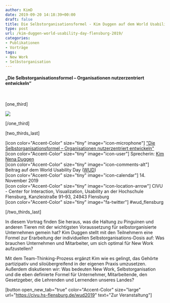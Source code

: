 ```yaml
---
author: KimD
date: 2019-09-20 14:18:39+00:00
draft: false
title: Die Selbstorganisationsformel - Kim Duggen auf dem World Usability Day Flensburg
type: post
url: /kim-duggen-world-usability-day-flensburg-2019/
categories:
- Publikationen
- Vorträge
tags:
- New Work
- Selbstorganisation
---
```





#### „Die Selbstorganisationsformel – Organisationen nutzerzentriert entwickeln“







 





[one_third]




[![](https://www.embarc.de/wp-content/uploads/2019/09/Logo_Hochschule-Flensburg.png)
](https://www.embarc.de/wp-content/uploads/2019/09/Logo_Hochschule-Flensburg.png)




[/one_third]




[two_thirds_last]




[icon color="Accent-Color" size="tiny" image="icon-microphone"] ["Die Selbstorganisationsformel – Organisationen nutzerzentriert entwickeln"](https://civu.hs-flensburg.de/wud2019)  
[icon color="Accent-Color" size="tiny" image="icon-user"] Sprecherin: [Kim Nena Duggen](https://www.embarc.de/kim-duggen)  
[icon color="Accent-Color" size="tiny" image="icon-comments-alt"] Beitrag auf dem World Usability Day ([WUD](https://civu.hs-flensburg.de/wud2019))  
[icon color="Accent-Color" size="tiny" image="icon-calendar"] 14. November 2019  
[icon color="Accent-Color" size="tiny" image="icon-location-arrow"] CIVU - Center for Interaction, Visualization, Usability an der Hochschule Flensburg, Kanzleistraße 91–93, 24943 Flensburg  
[icon color="Accent-Color" size="tiny" image="fa-twitter"] #wud_flensburg




[/two_thirds_last]




In diesem Vortrag finden Sie heraus, was die Haltung zu Pinguinen und anderen Tieren mit der wichtigsten Voraussetzung für selbstorganisierte Unternehmen gemein hat? Kim Duggen stellt mit den Teilnehmern eine Formel zur Erarbeitung der individuellen Selbstorganisations-Dosis auf: Was brauchen Unternehmen und Mitarbeiter, um sich optimal für New Work aufzustellen?




Mit dem Team-Thinking-Prozess ergänzt Kim wie es gelingt, das Gehörte partizipativ und siloübergreifend in der eigenen Praxis umzusetzen. Außerdem diskutieren wir: Was bedeuten New Work, Selbstorganisation und die eben definierte Formel für Unternehmer, Mitarbeitende, den Gesetzgeber, die Lehrenden und Lernenden unseres Landes?




[button open_new_tab="true" color="Accent-Color" size="large" url="https://civu.hs-flensburg.de/wud2019" text="Zur Veranstaltung"]
